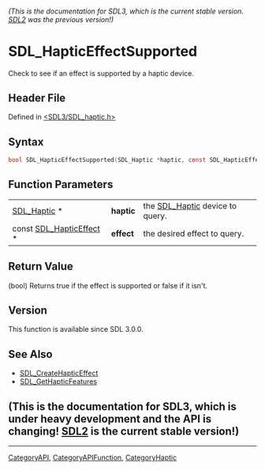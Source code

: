 ###### (This is the documentation for SDL3, which is the current stable version. [SDL2](https://wiki.libsdl.org/SDL2/) was the previous version!)
# SDL_HapticEffectSupported

Check to see if an effect is supported by a haptic device.

## Header File

Defined in [<SDL3/SDL_haptic.h>](https://github.com/libsdl-org/SDL/blob/main/include/SDL3/SDL_haptic.h)

## Syntax

```c
bool SDL_HapticEffectSupported(SDL_Haptic *haptic, const SDL_HapticEffect *effect);
```

## Function Parameters

|                                              |            |                                               |
| -------------------------------------------- | ---------- | --------------------------------------------- |
| [SDL_Haptic](SDL_Haptic) *                   | **haptic** | the [SDL_Haptic](SDL_Haptic) device to query. |
| const [SDL_HapticEffect](SDL_HapticEffect) * | **effect** | the desired effect to query.                  |

## Return Value

(bool) Returns true if the effect is supported or false if it isn't.

## Version

This function is available since SDL 3.0.0.

## See Also

- [SDL_CreateHapticEffect](SDL_CreateHapticEffect)
- [SDL_GetHapticFeatures](SDL_GetHapticFeatures)


## (This is the documentation for SDL3, which is under heavy development and the API is changing! [SDL2](https://wiki.libsdl.org/SDL2/) is the current stable version!)



----
[CategoryAPI](CategoryAPI), [CategoryAPIFunction](CategoryAPIFunction), [CategoryHaptic](CategoryHaptic)

